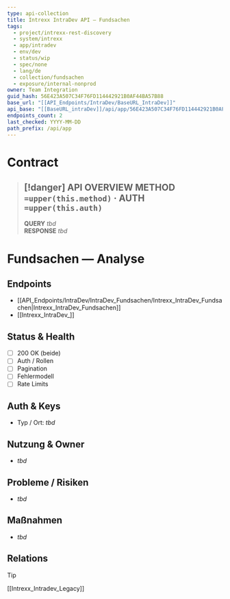 ```yaml
---
type: api-collection
title: Intrexx IntraDev API — Fundsachen
tags:
  - project/intrexx-rest-discovery
  - system/intrexx
  - app/intradev
  - env/dev
  - status/wip
  - spec/none
  - lang/de
  - collection/fundsachen
  - exposure/internal-nonprod
owner: Team Integration
guid_hash: 56E423A507C34F76FD114442921B0AF44BA57B88
base_url: "[[API_Endpoints/IntraDev/BaseURL_IntraDev]]"
api_base: "[[BaseURL_intraDev]]/api/app/56E423A507C34F76FD114442921B0AF44BA57B88"
endpoints_count: 2
last_checked: YYYY-MM-DD
path_prefix: /api/app
---
```




#  Contract

> [!danger] API OVERVIEW
> **METHOD** `=upper(this.method)` · **AUTH** `=upper(this.auth)`
> ---
> **QUERY** _tbd_  
> **RESPONSE** _tbd_
# Fundsachen — Analyse

## Endpoints
- [[API_Endpoints/IntraDev/IntraDev_Fundsachen/Intrexx_IntraDev_Fundsachen|Intrexx_IntraDev_Fundsachen]]
- [[Intrexx_IntraDev_]]

## Status & Health
- [ ] 200 OK (beide)
- [ ] Auth / Rollen
- [ ] Pagination
- [ ] Fehlermodell
- [ ] Rate Limits

## Auth & Keys
- Typ / Ort: _tbd_

## Nutzung & Owner
- _tbd_

## Probleme / Risiken
- _tbd_

## Maßnahmen
- _tbd_

## Relations
> [!tip]
> [[Intrexx_Intradev_Legacy]]
